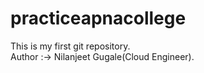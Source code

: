 # practiceapnacollege

This is my first git repository.
<br>
Author :-> Nilanjeet Gugale(Cloud Engineer).
